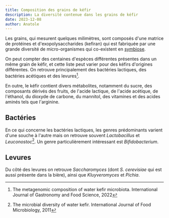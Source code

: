 ```yaml
---
title: Composition des grains de kéfir
description: La diversité contenue dans les grains de kéfir
date: 2023-12-08
author: Anatole
---
```

Les grains, qui mesurent quelques milimètres, sont composés d'une matrice de protéines et d'exopolysaccharides (kefiran) qui est fabriquée par une grande diversité de micro-organismes qui co-existent en [symbiose](https://fr.wikipedia.org/wiki/Symbiose).

On peut compter des centaines d'espèces différentes présentes dans un même grain de kéfir, et cette liste peut varier pour des kéfirs d'origines différentes. On retrouve principalement des bactéries lactiques, des bactéries acétiques et des levures[^1].

En outre, le kéfir contient divers métabolites, notamment du sucre, des composants dérivés des fruits, de l'acide lactique, de l'acide acétique, de l'éthanol, du dioxyde de carbone, du mannitol, des vitamines et des acides aminés tels que l'arginine.

## Bactéries

En ce qui concerne les bactéries lactiques, les genres prédominants varient d'une souche à l'autre mais on retrouve souvent _Lactobacillus_ et _Leuconostoc_[^2]. Un genre particulièrement intéressant est _Bifidobacterium_.

## Levures

Du côté des levures on retrouve _Saccharomyces_ (dont _S. cerevisiae_ qui est aussi présente dans la bière), ainsi que _Kluyveromyces_ et _Pichia_.

[^1]: The metagenomic composition of water kefir microbiota. International Journal of Gastronomy and Food Science, 2022
[^2]: The microbial diversity of water kefir. International Journal of Food Microbiology, 2011
